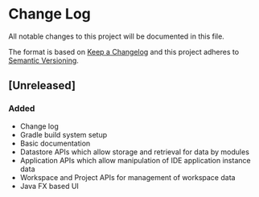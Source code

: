 # Change Log
All notable changes to this project will be documented in this file.

The format is based on [Keep a Changelog](http://keepachangelog.com/) 
and this project adheres to [Semantic Versioning](http://semver.org/).

## [Unreleased]
### Added

- Change log
- Gradle build system setup
- Basic documentation
- Datastore APIs which allow storage and retrieval for data by modules
- Application APIs which allow manipulation of IDE application instance data
- Workspace and Project APIs for management of workspace data
- Java FX based UI
